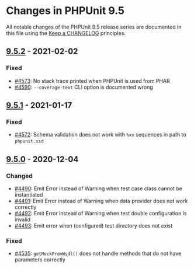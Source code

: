 # Changes in PHPUnit 9.5

All notable changes of the PHPUnit 9.5 release series are documented in this file using
the [Keep a CHANGELOG](https://keepachangelog.com/) principles.

## [9.5.2] - 2021-02-02

### Fixed

* [#4573](https://github.com/sebastianbergmann/phpunit/issues/4573): No stack trace printed when PHPUnit is used from
  PHAR
* [#4590](https://github.com/sebastianbergmann/phpunit/issues/4590): `--coverage-text` CLI option is documented wrong

## [9.5.1] - 2021-01-17

### Fixed

* [#4572](https://github.com/sebastianbergmann/phpunit/issues/4572): Schema validation does not work with `%xx`
  sequences in path to `phpunit.xsd`

## [9.5.0] - 2020-12-04

### Changed

* [#4490](https://github.com/sebastianbergmann/phpunit/issues/4490): Emit Error instead of Warning when test case class
  cannot be instantiated
* [#4491](https://github.com/sebastianbergmann/phpunit/issues/4491): Emit Error instead of Warning when data provider
  does not work correctly
* [#4492](https://github.com/sebastianbergmann/phpunit/issues/4492): Emit Error instead of Warning when test double
  configuration is invalid
* [#4493](https://github.com/sebastianbergmann/phpunit/issues/4493): Emit error when (configured) test directory does
  not exist

### Fixed

* [#4535](https://github.com/sebastianbergmann/phpunit/issues/4535): `getMockFromWsdl()` does not handle methods that do
  not have parameters correctly

[9.5.2]: https://github.com/sebastianbergmann/phpunit/compare/9.5.1...9.5.2

[9.5.1]: https://github.com/sebastianbergmann/phpunit/compare/9.5.0...9.5.1

[9.5.0]: https://github.com/sebastianbergmann/phpunit/compare/9.4.4...9.5.0
